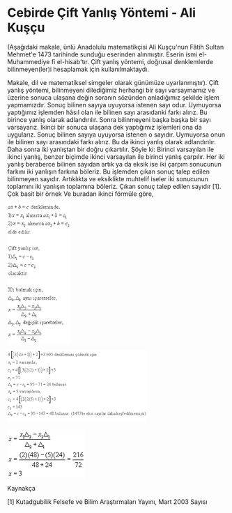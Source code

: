 # Cebirde Çift Yanlış Yöntemi - Ali Kuşçu

(Aşağıdaki makale, ünlü Anadolulu matematikçisi Ali Kuşçu'nun Fâtih
Sultan Mehmet'e 1473 tarihinde sunduğu eserinden alınmıştır. Eserin
ismi el-Muhammediye fi el-hisab'tır. Çift yanlış yöntemi, doğrusal
denklemlerde bilinmeyen(ler)i hesaplamak için
kullanılmaktaydı.

Makale, dil ve matematiksel simgeler olarak günümüze uyarlanmıştır).
Çift yanlış yöntemi, bilinmeyeni dilediğimiz herhangi bir sayı
varsaymamız ve üzerine sonuca ulaşana değin soranın sözünden
anladığımız şekilde işlem yapmamızdır. Sonuç bilinen sayıya uyuyorsa
istenen sayı odur. Uymuyorsa yaptığımız işlemden hâsıl olan ile
bilinen sayı arasıdanki farkı alırız. Bu birince yanlış olarak
adlandırılır. Sonra bilinmeyeni başka başka bir sayı
varsayarız. İkinci bir sonuca ulaşana dek yaptığımız işlemleri ona da
uygularız. Sonuç bilinen sayıya uyuyorsa istenen o sayıdır. Uymuyorsa
onun ile bilinen sayı arasındaki farkı alırız. Bu da ikinci yanlış
olarak adlandırılır. Daha sonra iki yanlıştan bir doğru çıkartılır.
Şöyle ki: Birinci varsayılan ile ikinci yanlış, benzer biçimde ikinci
varsayılan ile birinci yanlış çarpılır. Her iki yanlış beraberce
bilinen sayıdan artık ya da eksik ise iki çarpım sonucunun farkını iki
yanlışın farkına böleriz. Bu işlemden çıkan sonuç talep edilen
bilinmeyen sayıdır. Artıklıkta ve eksiklikte muhtelif iseler iki
sonucunun toplamını iki yanlışın toplamına böleriz. Çıkan sonuç talep
edilen sayıdır [1].  Çok basit bir örnek Ve buradan ikinci förmüle
göre,


![](ali_kuscu_1.gif)

![](ali_kuscu_2.gif)

![](ali_kuscu_3.gif)


Kaynakça

[1] Kutadgubilik Felsefe ve Bilim Araştırmaları Yayını, Mart 2003 Sayısı


